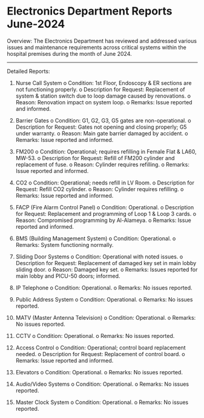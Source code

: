  
# Electronics Department Reports June-2024
Overview: The Electronics Department has reviewed and addressed various issues and maintenance requirements across critical systems within the hospital premises during the month of June 2024.
________________________________________
Detailed Reports:
1.	Nurse Call System
o	Condition: 1st Floor, Endoscopy & ER sections are not functioning properly.
o	Description for Request: Replacement of system & station switch due to loop damage caused by renovations.
o	Reason: Renovation impact on system loop.
o	Remarks: Issue reported and informed.

2.	Barrier Gates
o	Condition: G1, G2, G3, G5 gates are non-operational.
o	Description for Request: Gates not opening and closing properly; G5 under warranty.
o	Reason: Main gate barrier damaged by accident.
o	Remarks: Issue reported and informed.

3.	FM200
o	Condition: Operational; requires refilling in Female Flat & LA60, MW-53.
o	Description for Request: Refill of FM200 cylinder and replacement of fuse.
o	Reason: Cylinder requires refilling.
o	Remarks: Issue reported and informed.

4.	CO2
o	Condition: Operational; needs refill in LV Room.
o	Description for Request: Refill CO2 cylinder.
o	Reason: Cylinder requires refilling.
o	Remarks: Issue reported and informed.


5.	FACP (Fire Alarm Control Panel)
o	Condition: Operational.
o	Description for Request: Replacement and programming of Loop 1 & Loop 3 cards.
o	Reason: Compromised programming by Al-Alameya.
o	Remarks: Issue reported and informed.

6.	BMS (Building Management System)
o	Condition: Operational.
o	Remarks: System functioning normally.

7.	Sliding Door Systems
o	Condition: Operational with noted issues.
o	Description for Request: Replacement of damaged key set in main lobby sliding door.
o	Reason: Damaged key set.
o	Remarks: Issues reported for main lobby and PICU-50 doors; informed.

8.	IP Telephone
o	Condition: Operational.
o	Remarks: No issues reported.

9.	Public Address System
o	Condition: Operational.
o	Remarks: No issues reported.

10.	MATV (Master Antenna Television)
o	Condition: Operational.
o	Remarks: No issues reported.

11.	CCTV
o	Condition: Operational.
o	Remarks: No issues reported.

12.	Access Control
o	Condition: Operational; control board replacement needed.
o	Description for Request: Replacement of control board.
o	Remarks: Issue reported and informed.

13.	Elevators
o	Condition: Operational.
o	Remarks: No issues reported.

14.	Audio/Video Systems
o	Condition: Operational.
o	Remarks: No issues reported.

15.	Master Clock System
o	Condition: Operational.
o	Remarks: No issues reported.

